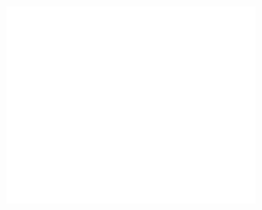 <div align="center">
	<br>
	<a href="https://github.com/mariyaas/mariyaas/blob/main/assets/header.svg?short_path=93267b3">
		<img src="assets/header.svg" width="800" height="400">
	</a>
	<br>
</div>


<!--
**mariyaas/mariyaas** is a ✨ _special_ ✨ repository because its `README.md` (this file) appears on your GitHub profile.

Here are some ideas to get you started:

- 🔭 I’m currently working on ...
- 🌱 I’m currently learning ...
- 👯 I’m looking to collaborate on ...
- 🤔 I’m looking for help with ...
- 💬 Ask me about ...
- 📫 How to reach me: ...
- 😄 Pronouns: ...
- ⚡ Fun fact: ...
-->
